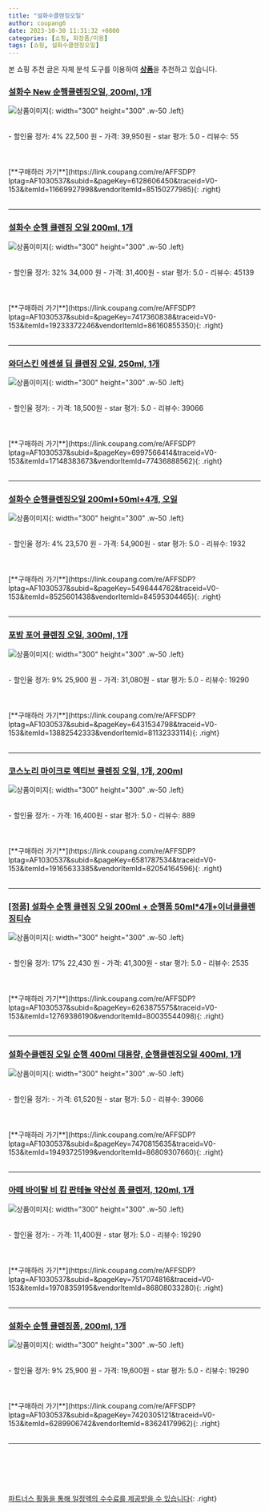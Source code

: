 ```yaml
---
title: "설화수클렌징오일"
author: coupang6
date: 2023-10-30 11:31:32 +0800
categories: [쇼핑, 화장품/미용]
tags: [쇼핑, 설화수클렌징오일]
---
```


본 쇼핑 추천 글은 자체 분석 도구를 이용하여 [**상품**](https://link.coupang.com/a/bao1ui)을 추천하고 있습니다.

### [설화수 New 순행클렌징오일, 200ml, 1개](https://link.coupang.com/re/AFFSDP?lptag=AF1030537&subid=&pageKey=6128606450&traceid=V0-153&itemId=11669927998&vendorItemId=85150277985)

![상품이미지](https://thumbnail9.coupangcdn.com/thumbnails/remote/230x230ex/image/retail/images/5222016158614507-8a593545-a281-4563-96db-06a8f74d3377.jpg){: width="300" height="300" .w-50 .left}


<br>
- 할인율 정가: 4%  22,500   원
- 가격: 39,950원
- star 평가: 5.0
- 리뷰수: 55
<br>
<br>
<br>
<br>
[**구매하러 가기**](https://link.coupang.com/re/AFFSDP?lptag=AF1030537&subid=&pageKey=6128606450&traceid=V0-153&itemId=11669927998&vendorItemId=85150277985){: .right}
<br>
<br>

---

### [설화수 순행 클렌징 오일 200ml, 1개](https://link.coupang.com/re/AFFSDP?lptag=AF1030537&subid=&pageKey=7417360838&traceid=V0-153&itemId=19233372246&vendorItemId=86160855350)

![상품이미지](https://thumbnail6.coupangcdn.com/thumbnails/remote/230x230ex/image/vendor_inventory/fe6a/f3f9f9e8e471951d053d0fd3eb95ad1e4b870e74a829baa57ae8fcccee42.png){: width="300" height="300" .w-50 .left}


<br>
- 할인율 정가: 32%  34,000   원
- 가격: 31,400원
- star 평가: 5.0
- 리뷰수: 45139
<br>
<br>
<br>
<br>
[**구매하러 가기**](https://link.coupang.com/re/AFFSDP?lptag=AF1030537&subid=&pageKey=7417360838&traceid=V0-153&itemId=19233372246&vendorItemId=86160855350){: .right}
<br>
<br>

---

### [와더스킨 에센셜 딥 클렌징 오일, 250ml, 1개](https://link.coupang.com/re/AFFSDP?lptag=AF1030537&subid=&pageKey=6997566414&traceid=V0-153&itemId=17148383673&vendorItemId=77436888562)

![상품이미지](https://thumbnail10.coupangcdn.com/thumbnails/remote/230x230ex/image/retail/images/3483035003548120-abe3132a-52da-4b00-8d1a-522d888d9265.png){: width="300" height="300" .w-50 .left}


<br>
- 할인율 정가: 
- 가격: 18,500원
- star 평가: 5.0
- 리뷰수: 39066
<br>
<br>
<br>
<br>
[**구매하러 가기**](https://link.coupang.com/re/AFFSDP?lptag=AF1030537&subid=&pageKey=6997566414&traceid=V0-153&itemId=17148383673&vendorItemId=77436888562){: .right}
<br>
<br>

---

### [설화수 순행클렌징오일 200ml+50ml+4개, 오일](https://link.coupang.com/re/AFFSDP?lptag=AF1030537&subid=&pageKey=5496444762&traceid=V0-153&itemId=8525601438&vendorItemId=84595304465)

![상품이미지](https://thumbnail8.coupangcdn.com/thumbnails/remote/230x230ex/image/vendor_inventory/fb50/c8e69371e35de5663265c012bf261d5a0749aa0bb61c24456886a21309ba.jpg){: width="300" height="300" .w-50 .left}


<br>
- 할인율 정가: 4%  23,570   원
- 가격: 54,900원
- star 평가: 5.0
- 리뷰수: 1932
<br>
<br>
<br>
<br>
[**구매하러 가기**](https://link.coupang.com/re/AFFSDP?lptag=AF1030537&subid=&pageKey=5496444762&traceid=V0-153&itemId=8525601438&vendorItemId=84595304465){: .right}
<br>
<br>

---

### [포밤 포어 클렌징 오일, 300ml, 1개](https://link.coupang.com/re/AFFSDP?lptag=AF1030537&subid=&pageKey=6431534798&traceid=V0-153&itemId=13882542333&vendorItemId=81132333114)

![상품이미지](https://thumbnail7.coupangcdn.com/thumbnails/remote/230x230ex/image/vendor_inventory/6a4a/1c0ca3c4ad0d0e818b9865e968f0325fb348f636c59bb22334fe164ea31d.png){: width="300" height="300" .w-50 .left}


<br>
- 할인율 정가: 9%  25,900   원
- 가격: 31,080원
- star 평가: 5.0
- 리뷰수: 19290
<br>
<br>
<br>
<br>
[**구매하러 가기**](https://link.coupang.com/re/AFFSDP?lptag=AF1030537&subid=&pageKey=6431534798&traceid=V0-153&itemId=13882542333&vendorItemId=81132333114){: .right}
<br>
<br>

---

### [코스노리 마이크로 액티브 클렌징 오일, 1개, 200ml](https://link.coupang.com/re/AFFSDP?lptag=AF1030537&subid=&pageKey=6581787534&traceid=V0-153&itemId=19165633385&vendorItemId=82054164596)

![상품이미지](https://thumbnail9.coupangcdn.com/thumbnails/remote/230x230ex/image/retail/images/1309503010194372-3d8a84a7-257e-46c7-8c1b-cc9a3a373090.jpg){: width="300" height="300" .w-50 .left}


<br>
- 할인율 정가: 
- 가격: 16,400원
- star 평가: 5.0
- 리뷰수: 889
<br>
<br>
<br>
<br>
[**구매하러 가기**](https://link.coupang.com/re/AFFSDP?lptag=AF1030537&subid=&pageKey=6581787534&traceid=V0-153&itemId=19165633385&vendorItemId=82054164596){: .right}
<br>
<br>

---

### [[정품] 설화수 순행 클렌징 오일 200ml + 순행폼 50ml*4개+이너클클렌징티슈](https://link.coupang.com/re/AFFSDP?lptag=AF1030537&subid=&pageKey=6263875575&traceid=V0-153&itemId=12769386190&vendorItemId=80035544098)

![상품이미지](https://thumbnail10.coupangcdn.com/thumbnails/remote/230x230ex/image/vendor_inventory/7693/e8ac5062e942f44d74582f4a27af1c51eebaa2df3fd66536b27403c39e81.jpg){: width="300" height="300" .w-50 .left}


<br>
- 할인율 정가: 17%  22,430   원
- 가격: 41,300원
- star 평가: 5.0
- 리뷰수: 2535
<br>
<br>
<br>
<br>
[**구매하러 가기**](https://link.coupang.com/re/AFFSDP?lptag=AF1030537&subid=&pageKey=6263875575&traceid=V0-153&itemId=12769386190&vendorItemId=80035544098){: .right}
<br>
<br>

---

### [설화수클렌징 오일 순행 400ml 대용량, 순행클렌징오일 400ml, 1개](https://link.coupang.com/re/AFFSDP?lptag=AF1030537&subid=&pageKey=7470815635&traceid=V0-153&itemId=19493725199&vendorItemId=86809307660)

![상품이미지](https://thumbnail6.coupangcdn.com/thumbnails/remote/230x230ex/image/vendor_inventory/df7d/35990e3db1e720953f397168ea08665c7ca01c1c80c1f0f513009cb71c8b.jpg){: width="300" height="300" .w-50 .left}


<br>
- 할인율 정가: 
- 가격: 61,520원
- star 평가: 5.0
- 리뷰수: 39066
<br>
<br>
<br>
<br>
[**구매하러 가기**](https://link.coupang.com/re/AFFSDP?lptag=AF1030537&subid=&pageKey=7470815635&traceid=V0-153&itemId=19493725199&vendorItemId=86809307660){: .right}
<br>
<br>

---

### [아떼 바이탈 비 캄 판테놀 약산성 폼 클렌저, 120ml, 1개](https://link.coupang.com/re/AFFSDP?lptag=AF1030537&subid=&pageKey=7517074816&traceid=V0-153&itemId=19708359195&vendorItemId=86808033280)

![상품이미지](https://thumbnail6.coupangcdn.com/thumbnails/remote/230x230ex/image/rs_quotation_api/pwc0pjxj/20bce61c9c20487488a99dcb788d5f40.png){: width="300" height="300" .w-50 .left}


<br>
- 할인율 정가: 
- 가격: 11,400원
- star 평가: 5.0
- 리뷰수: 19290
<br>
<br>
<br>
<br>
[**구매하러 가기**](https://link.coupang.com/re/AFFSDP?lptag=AF1030537&subid=&pageKey=7517074816&traceid=V0-153&itemId=19708359195&vendorItemId=86808033280){: .right}
<br>
<br>

---

### [설화수 순행 클렌징폼, 200ml, 1개](https://link.coupang.com/re/AFFSDP?lptag=AF1030537&subid=&pageKey=7420305121&traceid=V0-153&itemId=6289906742&vendorItemId=83624179962)

![상품이미지](https://thumbnail10.coupangcdn.com/thumbnails/remote/230x230ex/image/vendor_inventory/3005/7273921684baceb8ee14d80ce94710993ade118b26907b808b2201165169.jpg){: width="300" height="300" .w-50 .left}


<br>
- 할인율 정가: 9%  25,900   원
- 가격: 19,600원
- star 평가: 5.0
- 리뷰수: 19290
<br>
<br>
<br>
<br>
[**구매하러 가기**](https://link.coupang.com/re/AFFSDP?lptag=AF1030537&subid=&pageKey=7420305121&traceid=V0-153&itemId=6289906742&vendorItemId=83624179962){: .right}
<br>
<br>

---
<br><br><br><br><br> [파트너스 활동을 통해 일정액의 수수료를 제공받을 수 있습니다](https://link.coupang.com/a/bao1ui){: .right}